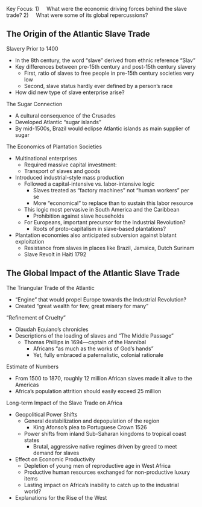 Key Focus:
1)     What were the economic driving forces behind the slave trade?
2)     What were some of its global repercussions?

## The Origin of the Atlantic Slave Trade
Slavery Prior to 1400
- In the 8th century, the word “slave” derived from ethnic reference “Slav”
- Key differences between pre-15th century and post-15th century slavery
	- First, ratio of slaves to free people in pre-15th century societies very low
	- Second, slave status hardly ever defined by a person’s race
- How did new type of slave enterprise arise?

The Sugar Connection
- A cultural consequence of the Crusades
- Developed Atlantic “sugar islands”
- By mid-1500s, Brazil would eclipse Atlantic islands as main supplier of sugar

The Economics of Plantation Societies
- Multinational enterprises
	- Required massive capital investment:
	- Transport of slaves and goods
- Introduced industrial-style mass production
	- Followed a capital-intensive vs. labor-intensive logic
		- Slaves treated as “factory machines” not “human workers” per se
		- More “economical” to replace than to sustain this labor resource
	- This logic most pervasive in South America and the Caribbean
		- Prohibition against slave households
	- For Europeans, important precursor for the Industrial Revolution?
		- Roots of proto-capitalism in slave-based plantations?
- Plantation economies also anticipated subversion against blatant exploitation
	- Resistance from slaves in places like Brazil, Jamaica, Dutch Surinam
	- Slave Revolt in Haiti 1792

## The Global Impact of the Atlantic Slave Trade

The Triangular Trade of the Atlantic
- “Engine” that would propel Europe towards the Industrial Revolution?
- Created “great wealth for few, great misery for many”

“Refinement of Cruelty”
- Olaudah Equiano’s chronicles
- Descriptions of the loading of slaves and “The Middle Passage”
	- Thomas Phillips in 1694—captain of the Hannibal
		- Africans “as much as the works of God’s hands”
		- Yet, fully embraced a paternalistic, colonial rationale

Estimate of Numbers
- From 1500 to 1870, roughly 12 million African slaves made it alive to the Americas
- Africa’s population attrition should easily exceed 25 million

Long-term Impact of the Slave Trade on Africa
- Geopolitical Power Shifts
	- General destabilization and depopulation of the region
		- King Afonso’s plea to Portuguese Crown 1526
	- Power shifts from inland Sub-Saharan kingdoms to tropical coast states
		- Brutal, aggressive native regimes driven by greed to meet demand for slaves
- Effect on Economic Productivity
	- Depletion of young men of reproductive age in West Africa
	- Productive human resources exchanged for non-productive luxury items
	- Lasting impact on Africa’s inability to catch up to the industrial world?
- Explanations for the Rise of the West